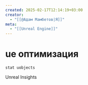 ```yaml
---
created: 2025-02-17T12:14:19+03:00
creator:
  - "[[@Адам Мамбетов|Я]]"
meta:
  - "[[Unreal Engine]]"
---
```


# ue оптимизация

```
stat uobjects
```

Unreal Insights
